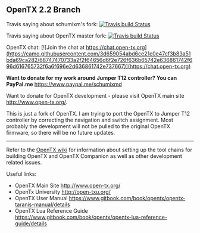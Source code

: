 ## OpenTX 2.2 Branch

Travis saying about schumixm's fork: [![Travis build Status](https://travis-ci.org/schumixmd/opentx.svg?branch=2.2)](https://travis-ci.org/schumixmd/opentx)

Travis saying about OpenTX master fork: [![Travis build Status](https://travis-ci.org/opentx/opentx.svg?branch=2.2)](https://travis-ci.org/opentx/opentx)

OpenTX chat: [![Join the chat at https://chat.open-tx.org](https://camo.githubusercontent.com/3d659054abd6ce21c0e47cf3b83a51bda69ca282/68747470733a2f2f64656d6f2e726f636b65742e636861742f696d616765732f6a6f696e2d636861742e737667)](https://chat.open-tx.org)

<b>Want to donate for my work around Jumper T12 controller? You can PayPal.me</b> https://www.paypal.me/schumixmd

Want to donate for OpenTX development - please visit OpenTX main site http://www.open-tx.org/.

This is just a fork of OpenTX. 
I am trying to port the OpenTX to Jumper T12 controller by correcting the navigation and switch assignment. 
Most probably the development will not be pulled to the original OpenTX firmware, so there will be no future updates. 


---- 
Refer to the [OpenTX wiki](https://github.com/opentx/opentx/wiki) for information about setting up the tool chains for building OpenTX and OpenTX Companion as well as other development related issues.

Useful links:
 * OpenTX Main Site http://www.open-tx.org/
 * OpenTx University http://open-txu.org/
 * OpenTX User Manual https://www.gitbook.com/book/opentx/opentx-taranis-manual/details
 * OpenTX Lua Reference Guide https://www.gitbook.com/book/opentx/opentx-lua-reference-guide/details
